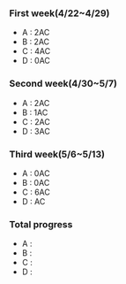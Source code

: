 ### First week(4/22~4/29)
* A : 2AC
* B : 2AC
* C : 4AC
* D : 0AC
### Second week(4/30~5/7)
* A : 2AC
* B : 1AC
* C : 2AC
* D : 3AC
### Third week(5/6~5/13)
* A : 0AC
* B : 0AC
* C : 6AC
* D : AC
### Total progress
* A :
* B :
* C :
* D :